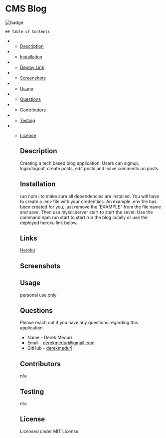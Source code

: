 # CMS Blog

![badge](https://img.shields.io/badge/license--brightgreen.svg)

    ## Table of Contents

- - [Description](#Description)

- - [Installation](#Installation)

- - [Deploy Link](#links)

- - [Screenshots](#screenshots)

- - [Usage](#Usage)

- - [Questions](#Questions)

- - [Contributors](#Contributors)

- - [Testing](#Testing)

- - [License](#License)

    ## Description

    Creating a tech based blog application. Users can signup, login/logout, create posts, edit posts and leave comments on posts.

    ## Installation

    run npm i to make sure all dependencies are installed. You will have to create a .env file with your credentials. An example .env file has been created for you, just remove the 'EXAMPLE" from the file name and save. Then use mysql.server start to start the sever. Use the command npm run start to start run the blog locally or use the deployed heroku link below.

    ## Links

    [Heroku](https://cmsblog-9902688beb70.herokuapp.com/)

    ## Screenshots

    ## Usage

    personal use only

    ## Questions

    Please reach out if you have any questions regarding this application.

    - Name - Derek Meduri
    - Email - derekmeduri@gmail.com
    - GitHub - [derekmeduri](https://github.com/derekmeduri/)

    ## Contributors

    n/a

    ## Testing

    n/a

    ## License

    Licensed under MIT License.
